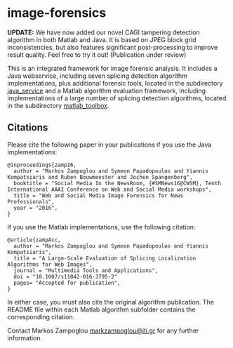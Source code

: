 # image-forensics

**UPDATE:** We have now added our novel CAGI tampering detection algorithm in both Matlab and Java. It is based on JPEG block grid inconsistencies, but also features significant post-processing to improve result quality. Feel free to try it out! (Publication under review)


This is an integrated framework for image forensic analysis. It includes a Java webservice, including seven splicing detection algorithm implementations, plus additional forensic tools, located in the subdirectory [java_service] and a Matlab algorithm evaluation framework, including implementations of a large number of splicing detection algorithms, located in the subdirectory [matlab_toolbox].

## Citations

Please cite the following paper in your publications if you use the Java implementations:

    @inproceedings{zamp16,
      author = "Markos Zampoglou and Symeon Papadopoulos and Yiannis Kompatsiaris and Ruben Bouwmeester and Jochen Spangenberg",
      booktitle = "Social Media In the NewsRoom, {#SMNews16@CWSM}, Tenth International AAAI Conference on Web and Social Media workshops",
      title = "Web and Social Media Image Forensics for News Professionals",
      year = "2016",
    }

If you use the Matlab implementations, use the following citation:

    @article{zampAcc,
      author = "Markos Zampoglou and Symeon Papadopoulos and Yiannis Kompatsiaris",
      title = "A Large-Scale Evaluation of Splicing Localization Algorithms for Web Images",
      journal = "Multimedia Tools and Applications",
      doi = "10.1007/s11042-016-3795-2"
      pages= "Accepted for publication",
    }

In either case, you must also cite the original algorithm publication. The README file within each Matlab algorithm subfolder contains the corresponding citation.

Contact Markos Zampoglou <markzampoglou@iti.gr> for any further information.

  [matlab_toolbox]:https://github.com/MKLab-ITI/image-forensics/tree/master/matlab_toolbox
  [java_service]:https://github.com/MKLab-ITI/image-forensics/tree/master/java_service
